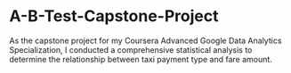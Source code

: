 # A-B-Test-Capstone-Project
As the capstone project for my Coursera Advanced Google Data Analytics Specialization, I conducted a comprehensive statistical analysis to determine the relationship between taxi payment type and fare amount.
